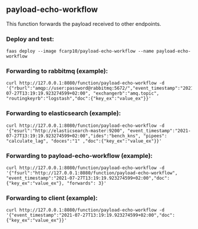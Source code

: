 
## payload-echo-workflow

This function forwards the payload received to other endpoints.

### Deploy and test:

```shell
faas deploy --image fcarp10/payload-echo-workflow --name payload-echo-workflow
```

### Forwarding to rabbitmq (example):

```shell
curl http://127.0.0.1:8080/function/payload-echo-workflow -d '{"rburl":"amqp://user:password@rabbitmq:5672/","event_timestamp":"2021-07-27T13:19:19.923274599+02:00", "exchangerb":"amq.topic", "routingkeyrb":"logstash","doc":{"key_ex":"value_ex"}}'
```

### Forwarding to elasticsearch (example):

```shell
curl http://127.0.0.1:8080/function/payload-echo-workflow -d '{"esurl":"http://elasticsearch-master:9200", "event_timestamp":"2021-07-27T13:19:19.923274599+02:00","ides":"bench_kns", "pipees": "calculate_lag", "doces":"1" ,"doc":{"key_ex":"value_ex"}}'
```

### Forwarding to payload-echo-workflow (example):

```shell
curl http://127.0.0.1:8080/function/payload-echo-workflow -d '{"fsurl":"http://127.0.0.1:8080/function/payload-echo-workflow", "event_timestamp":"2021-07-27T13:19:19.923274599+02:00","doc":{"key_ex":"value_ex"}, "forwards": 3}'
```

### Forwarding to client (example):

```shell
curl http://127.0.0.1:8080/function/payload-echo-workflow -d '{"event_timestamp":"2021-07-27T13:19:19.923274599+02:00","doc":{"key_ex":"value_ex"}}'
```
